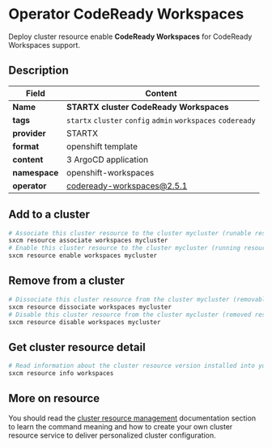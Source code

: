 # Operator CodeReady Workspaces

Deploy cluster resource enable **CodeReady Workspaces** for CodeReady Workspaces support.

## Description

| Field         | Content                                                      |
| ------------- | ------------------------------------------------------------ |
| **Name**      | **STARTX cluster CodeReady Workspaces**                      |
| **tags**      | `startx` `cluster` `config` `admin` `workspaces` `codeready` |
| **provider**  | STARTX                                                       |
| **format**    | openshift template                                           |
| **content**   | 3 ArgoCD application                                         |
| **namespace** | openshift-workspaces                                         |
| **operator**  | codeready-workspaces@2.5.1                                   |

## Add to a cluster

```bash
# Associate this cluster resource to the cluster mycluster (runable resource)
sxcm resource associate workspaces mycluster
# Enable this cluster resource to the cluster mycluster (running resource)
sxcm resource enable workspaces mycluster
```

## Remove from a cluster

```bash
# Dissociate this cluster resource from the cluster mycluster (removable resource)
sxcm resource dissociate workspaces mycluster
# Disable this cluster resource from the cluster mycluster (removed resource)
sxcm resource disable workspaces mycluster
```

## Get cluster resource detail

```bash
# Read information about the cluster resource version installed into your host (local)
sxcm resource info workspaces
```

## More on resource

You should read the [cluster resource management](../../4-cluster-resources) documentation section to learn the command
meaning and how to create your own cluster resource service to deliver personalized cluster configuration.
